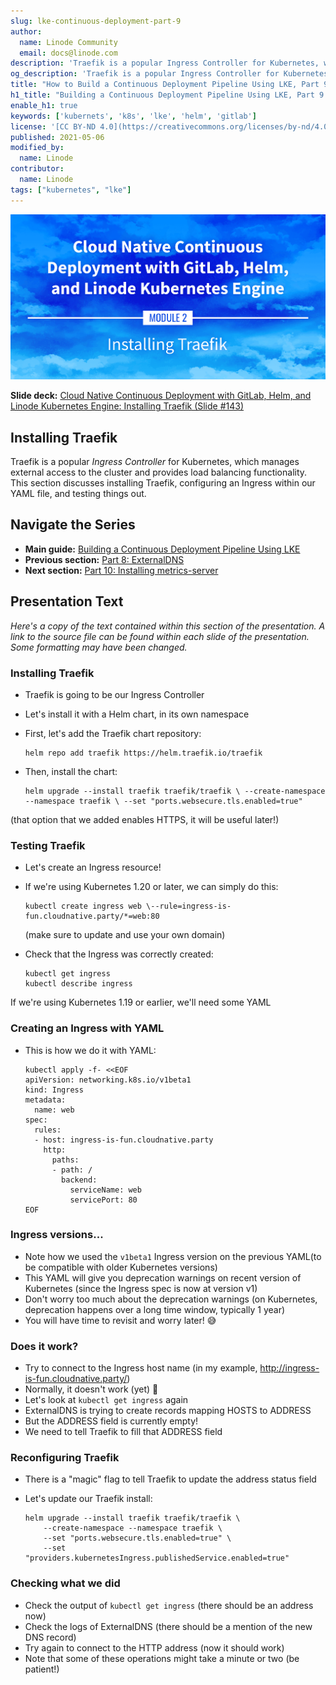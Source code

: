 ```yaml
---
slug: lke-continuous-deployment-part-9
author:
  name: Linode Community
  email: docs@linode.com
description: 'Traefik is a popular Ingress Controller for Kubernetes, which manages external access to the cluster and provides load balancing functionality. This section discusses installing Traefik, configuring an Ingress within our YAML file, and testing things out.'
og_description: 'Traefik is a popular Ingress Controller for Kubernetes, which manages external access to the cluster and provides load balancing functionality. This section discusses installing Traefik, configuring an Ingress within our YAML file, and testing things out.'
title: "How to Build a Continuous Deployment Pipeline Using LKE, Part 9: Installing Traefik"
h1_title: "Building a Continuous Deployment Pipeline Using LKE, Part 9: Installing Traefik"
enable_h1: true
keywords: ['kubernets', 'k8s', 'lke', 'helm', 'gitlab']
license: '[CC BY-ND 4.0](https://creativecommons.org/licenses/by-nd/4.0)'
published: 2021-05-06
modified_by:
  name: Linode
contributor:
  name: Linode
tags: ["kubernetes", "lke"]
---
```


![Cloud Native Continuous Deployment with GitLab, Helm, and Linode Kubernetes Engine: Installing Traefik](cd-presentation-header-09-installing-traefik.png "Cloud Native Continuous Deployment with GitLab, Helm, and Linode Kubernetes Engine: Installing Traefik")

**Slide deck:** [Cloud Native Continuous Deployment with GitLab, Helm, and Linode Kubernetes Engine: Installing Traefik (Slide #143)](https://2021-03-lke.container.training/#143)

## Installing Traefik

Traefik is a popular *Ingress Controller* for Kubernetes, which manages external access to the cluster and provides load balancing functionality. This section discusses installing Traefik, configuring an Ingress within our YAML file, and testing things out.

## Navigate the Series

- **Main guide:** [Building a Continuous Deployment Pipeline Using LKE](/docs/guides/lke-continuous-deployment-series)
- **Previous section:** [Part 8: ExternalDNS](/docs/guides/lke-continuous-deployment-part-8)
- **Next section:** [Part 10: Installing metrics-server](/docs/guides/lke-continuous-deployment-part-10)

## Presentation Text

*Here's a copy of the text contained within this section of the presentation. A link to the source file can be found within each slide of the presentation. Some formatting may have been changed.*

### Installing Traefik

- Traefik is going to be our Ingress Controller
- Let's install it with a Helm chart, in its own namespace
- First, let's add the Traefik chart repository:

      helm repo add traefik https://helm.traefik.io/traefik

- Then, install the chart:

      helm upgrade --install traefik traefik/traefik \ --create-namespace --namespace traefik \ --set "ports.websecure.tls.enabled=true"

(that option that we added enables HTTPS, it will be useful later!)

### Testing Traefik

- Let's create an Ingress resource!
- If we're using Kubernetes 1.20 or later, we can simply do this:

      kubectl create ingress web \--rule=ingress-is-fun.cloudnative.party/*=web:80
  (make sure to update and use your own domain)

- Check that the Ingress was correctly created:

      kubectl get ingress
      kubectl describe ingress

If we're using Kubernetes 1.19 or earlier, we'll need some YAML

### Creating an Ingress with YAML

- This is how we do it with YAML:

      kubectl apply -f- <<EOF
      apiVersion: networking.k8s.io/v1beta1
      kind: Ingress
      metadata:
        name: web
      spec:
        rules:
        - host: ingress-is-fun.cloudnative.party
          http:
            paths:
            - path: /
              backend:
                serviceName: web
                servicePort: 80
      EOF

### Ingress versions...

- Note how we used the `v1beta1` Ingress version on the previous YAML(to be compatible with older Kubernetes versions)
- This YAML will give you deprecation warnings on recent version of Kubernetes (since the Ingress spec is now at version v1)
- Don't worry too much about the deprecation warnings (on Kubernetes, deprecation happens over a long time window, typically 1 year)
- You will have time to revisit and worry later! 😅

### Does it work?

- Try to connect to the Ingress host name (in my example, http://ingress-is-fun.cloudnative.party/)
- Normally, it doesn't work (yet) 🤔
- Let's look at `kubectl get ingress` again
- ExternalDNS is trying to create records mapping HOSTS to ADDRESS
- But the ADDRESS field is currently empty!
- We need to tell Traefik to fill that ADDRESS field

### Reconfiguring Traefik

- There is a "magic" flag to tell Traefik to update the address status field
- Let's update our Traefik install:

      helm upgrade --install traefik traefik/traefik \
          --create-namespace --namespace traefik \
          --set "ports.websecure.tls.enabled=true" \
          --set "providers.kubernetesIngress.publishedService.enabled=true"

### Checking what we did

- Check the output of `kubectl get ingress` (there should be an address now)
- Check the logs of ExternalDNS (there should be a mention of the new DNS record)
- Try again to connect to the HTTP address (now it should work)
- Note that some of these operations might take a minute or two (be patient!)


